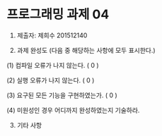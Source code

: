﻿# 프로그래밍 과제 04

1. 제출자:  제희수 201512140

2. 과제 완성도 (다음 중 해당하는 사항에 모두 표시한다.)

(1) 컴파일 오류가 나지 않는다. (  0  )

(2) 실행 오류가 나지 않는다. (  0  )

(3) 요구된 모든 기능을 구현하였는가. (  0  )

(4) 미원성인 경우 어디까지 완성하였는지 기술하라.

3. 기타 사항 
